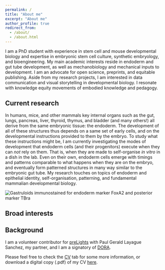```yaml
---
permalink: /
title: "About me"
excerpt: "About me"
author_profile: true
redirect_from:
  - /about/
  - /about.html
---
```

I am a PhD student with experience in stem cell and mouse developmental biology and expertise in embryonic stem cell culture, synthetic embryology, and bioengineering. My main academic interests reside in endoderm and gut tube development, as well as mechanobiology and mechanical inputs to development. I am an advocate for open science, preprints, and equitable publishing. Aside from my research projects, I am interested in data communication and visual storytelling in developmental biology. I resonate with knowledge equity movements of embodied knowledge and pedagogy.

## Current research

In humans, mice, and other mammals key internal organs such as the gut, lungs, pancreas, liver, thyroid, thymus, and bladder (and many others!) all derive from the same embryonic tissue: the endoderm. The development of all of these structures thus depends on a same set of early cells, and on the developmental instructions provided to them by the embryo. To study what these instructions might be, I am currently investigating the modes of development that endoderm cells (and their progenitors) execute when they can *not* rely on them. That is, when they are made to self-organise *in vitro* in a dish in the lab. Even on their own, endoderm cells emerge with timings and patterns comparable to what happens when they are on the embryo, and eventually form patterned structures in many way similar to the embryonic gut tube. My research touches on topics of endoderm and epithelial identity, self-organisation, patterning, and fundamental mammalian developmental biology.

![Gastruloids immunostained for endoderm marker FoxA2 and posterior marker TBra](https://StefanoVianello.github.io/images/TBra_foxA2_banner.PNG)



## Broad interests



## Background




I am a volunteer contributor for [preLights](https://prelights.biologists.com/about-us/) with Paul Gerald Layague Sanchez, my partner, and I am a signatory of [DORA](https://sfdora.org/read/).

Please feel free to check the [CV](https://StefanoVianello.github.io/cv/) tab for some more information, or download a digital copy (.pdf) of my CV [here](https://StefanoVianello.github.io/files/CV_VIANELLO_052021.pdf).

